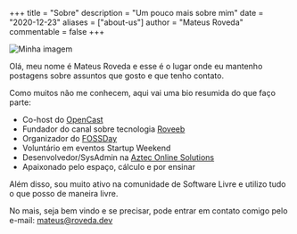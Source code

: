 +++
title = "Sobre"
description = "Um pouco mais sobre mim"
date = "2020-12-23"
aliases = ["about-us"]
author = "Mateus Roveda"
commentable = false
+++

![Minha imagem](../../img/me.jpg "Me")

Olá, meu nome é Mateus Roveda e esse é o lugar onde eu mantenho postagens sobre assuntos que gosto e que tenho contato.

Como muitos não me conhecem, aqui vai uma bio resumida do que faço parte:
* Co-host do [OpenCast](https://anchor.fm/opencast)
* Fundador do canal sobre tecnologia [Roveeb](https://youtube.com/roveeb)
* Organizador do [FOSSDay](https://fossday.org)
* Voluntário em eventos Startup Weekend
* Desenvolvedor/SysAdmin na [Aztec Online Solutions](https://aztecweb.net)
* Apaixonado pelo espaço, cálculo e por ensinar

Além disso, sou muito ativo na comunidade de Software Livre e utilizo tudo o que posso de maneira livre.

No mais, seja bem vindo e se precisar, pode entrar em contato comigo pelo e-mail: [mateus@roveda.dev](mailto:mateus@roveda.dev)



